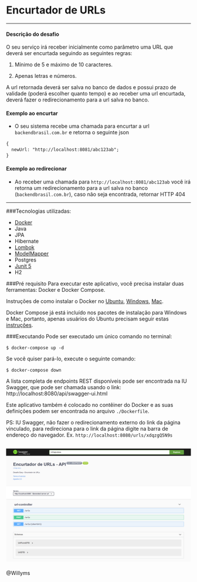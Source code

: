 Encurtador de URLs
===========================
---
#### Descrição do desafio
O seu serviço irá receber inicialmente como parâmetro uma URL que deverá ser encurtada seguindo as seguintes regras:

1. Mínimo de 5 e máximo de 10 caracteres.

2. Apenas letras e números.

A url retornada deverá ser salva no banco de dados e possui prazo de validade (poderá escolher quanto tempo) e ao receber uma url encurtada, deverá fazer o redirecionamento para a url salva no banco.

#### Exemplo ao encurtar
- O seu sistema recebe uma chamada para encurtar a url `backendbrasil.com.br` e retorna o seguinte json

``` 
{ 
  newUrl: "http://localhost:8081/abc123ab";
} 
```

#### Exemplo ao redirecionar
- Ao receber uma chamada para `http://localhost:8081/abc123ab` você irá retorna um redirecionamento para a url salva no banco (`backendbrasil.com.br`), caso não seja encontrada, retornar HTTP 404
---
###Tecnologias utilizadas:
- [Docker](https://docs.docker.com/get-started/)
- Java
- JPA
- Hibernate
- [Lombok](https://projectlombok.org/)
- [ModelMapper](http://modelmapper.org/getting-started/)
- Postgres
- [Junit 5](https://junit.org/junit5/docs/current/user-guide/)
- H2

###Pré requisito
Para executar este aplicativo, você precisa instalar duas ferramentas: Docker e Docker Compose.

Instruções de como instalar o Docker no [Ubuntu](https://docs.docker.com/engine/install/ubuntu/), [Windows](https://docs.docker.com/docker-for-windows/install/), [Mac](https://docs.docker.com/docker-for-mac/install/).

Docker Compose já está incluído nos pacotes de instalação para Windows e Mac, portanto, apenas usuários do Ubuntu precisam seguir estas [instruções](https://docs.docker.com/compose/install/).

###Executando
Pode ser executado um único comando no terminal:
~~~
$ docker-compose up -d
~~~
Se você quiser pará-lo, execute o seguinte comando:
~~~
$ docker-compose down
~~~

A lista completa de endpoints REST disponíveis pode ser encontrada na IU Swagger, que pode ser chamada usando o link: http://localhost:8080/api/swagger-ui.html

Este aplicativo também é colocado no contêiner do Docker e as suas definições podem ser encontrada no arquivo `./Dockerfile`.

PS: IU Swagger, não fazer o redirecionamento externo do link da página vinculado, para redireciona para o link da página digite na barra de endereço do navegador. Ex. `http://localhost:8080/urls/xdqzgQ5N9s`

![image01](https://raw.githubusercontent.com/willyms/encurtador-url/main/ui-swagger.png)
---
@Willyms